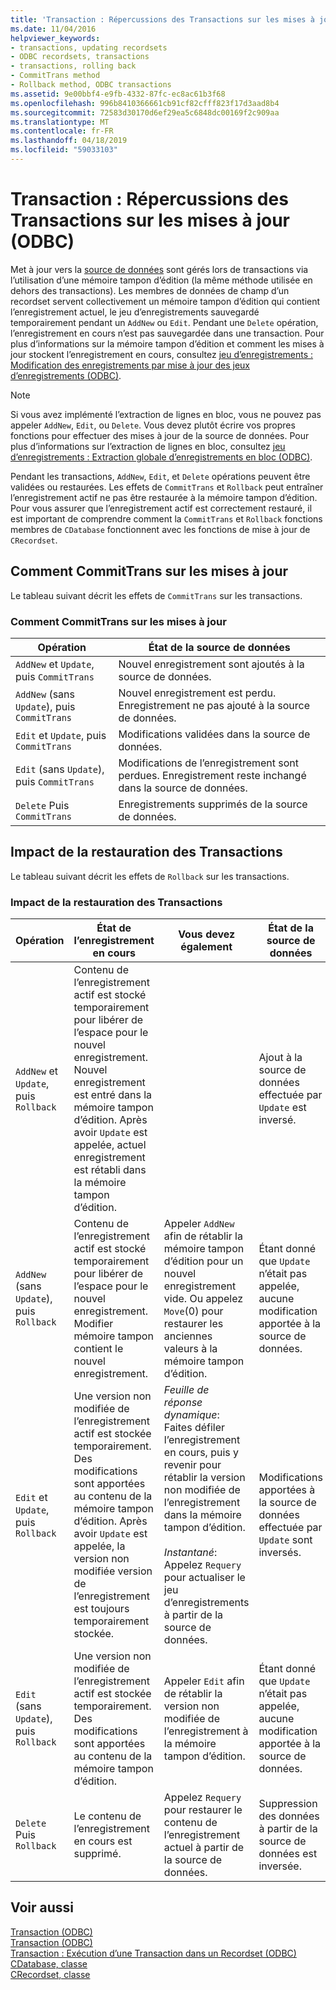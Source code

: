 ```yaml
---
title: 'Transaction : Répercussions des Transactions sur les mises à jour (ODBC)'
ms.date: 11/04/2016
helpviewer_keywords:
- transactions, updating recordsets
- ODBC recordsets, transactions
- transactions, rolling back
- CommitTrans method
- Rollback method, ODBC transactions
ms.assetid: 9e00bbf4-e9fb-4332-87fc-ec8ac61b3f68
ms.openlocfilehash: 996b8410366661cb91cf82cfff823f17d3aad8b4
ms.sourcegitcommit: 72583d30170d6ef29ea5c6848dc00169f2c909aa
ms.translationtype: MT
ms.contentlocale: fr-FR
ms.lasthandoff: 04/18/2019
ms.locfileid: "59033103"
---
```

# <a name="transaction-how-transactions-affect-updates-odbc"></a>Transaction : Répercussions des Transactions sur les mises à jour (ODBC)

Met à jour vers la [source de données](../../data/odbc/data-source-odbc.md) sont gérés lors de transactions via l’utilisation d’une mémoire tampon d’édition (la même méthode utilisée en dehors des transactions). Les membres de données de champ d’un recordset servent collectivement un mémoire tampon d’édition qui contient l’enregistrement actuel, le jeu d’enregistrements sauvegardé temporairement pendant un `AddNew` ou `Edit`. Pendant une `Delete` opération, l’enregistrement en cours n’est pas sauvegardée dans une transaction. Pour plus d’informations sur la mémoire tampon d’édition et comment les mises à jour stockent l’enregistrement en cours, consultez [jeu d’enregistrements : Modification des enregistrements par mise à jour des jeux d’enregistrements (ODBC)](../../data/odbc/recordset-how-recordsets-update-records-odbc.md).

> [!NOTE]
>  Si vous avez implémenté l’extraction de lignes en bloc, vous ne pouvez pas appeler `AddNew`, `Edit`, ou `Delete`. Vous devez plutôt écrire vos propres fonctions pour effectuer des mises à jour de la source de données. Pour plus d’informations sur l’extraction de lignes en bloc, consultez [jeu d’enregistrements : Extraction globale d’enregistrements en bloc (ODBC)](../../data/odbc/recordset-fetching-records-in-bulk-odbc.md).

Pendant les transactions, `AddNew`, `Edit`, et `Delete` opérations peuvent être validées ou restaurées. Les effets de `CommitTrans` et `Rollback` peut entraîner l’enregistrement actif ne pas être restaurée à la mémoire tampon d’édition. Pour vous assurer que l’enregistrement actif est correctement restauré, il est important de comprendre comment la `CommitTrans` et `Rollback` fonctions membres de `CDatabase` fonctionnent avec les fonctions de mise à jour de `CRecordset`.

##  <a name="_core_how_committrans_affects_updates"></a> Comment CommitTrans sur les mises à jour

Le tableau suivant décrit les effets de `CommitTrans` sur les transactions.

### <a name="how-committrans-affects-updates"></a>Comment CommitTrans sur les mises à jour

|Opération|État de la source de données|
|---------------|---------------------------|
|`AddNew` et `Update`, puis `CommitTrans`|Nouvel enregistrement sont ajoutés à la source de données.|
|`AddNew` (sans `Update`), puis `CommitTrans`|Nouvel enregistrement est perdu. Enregistrement ne pas ajouté à la source de données.|
|`Edit` et `Update`, puis `CommitTrans`|Modifications validées dans la source de données.|
|`Edit` (sans `Update`), puis `CommitTrans`|Modifications de l’enregistrement sont perdues. Enregistrement reste inchangé dans la source de données.|
|`Delete` Puis `CommitTrans`|Enregistrements supprimés de la source de données.|

##  <a name="_core_how_rollback_affects_updates"></a> Impact de la restauration des Transactions

Le tableau suivant décrit les effets de `Rollback` sur les transactions.

### <a name="how-rollback-affects-transactions"></a>Impact de la restauration des Transactions

|Opération|État de l’enregistrement en cours|Vous devez également|État de la source de données|
|---------------|------------------------------|-------------------|---------------------------|
|`AddNew` et `Update`, puis `Rollback`|Contenu de l’enregistrement actif est stocké temporairement pour libérer de l’espace pour le nouvel enregistrement. Nouvel enregistrement est entré dans la mémoire tampon d’édition. Après avoir `Update` est appelée, actuel enregistrement est rétabli dans la mémoire tampon d’édition.||Ajout à la source de données effectuée par `Update` est inversé.|
|`AddNew` (sans `Update`), puis `Rollback`|Contenu de l’enregistrement actif est stocké temporairement pour libérer de l’espace pour le nouvel enregistrement. Modifier mémoire tampon contient le nouvel enregistrement.|Appeler `AddNew` afin de rétablir la mémoire tampon d’édition pour un nouvel enregistrement vide. Ou appelez `Move`(0) pour restaurer les anciennes valeurs à la mémoire tampon d’édition.|Étant donné que `Update` n’était pas appelée, aucune modification apportée à la source de données.|
|`Edit` et `Update`, puis `Rollback`|Une version non modifiée de l’enregistrement actif est stockée temporairement. Des modifications sont apportées au contenu de la mémoire tampon d’édition. Après avoir `Update` est appelée, la version non modifiée version de l’enregistrement est toujours temporairement stockée.|*Feuille de réponse dynamique*: Faites défiler l’enregistrement en cours, puis y revenir pour rétablir la version non modifiée de l’enregistrement dans la mémoire tampon d’édition.<br /><br /> *Instantané*: Appelez `Requery` pour actualiser le jeu d’enregistrements à partir de la source de données.|Modifications apportées à la source de données effectuée par `Update` sont inversés.|
|`Edit` (sans `Update`), puis `Rollback`|Une version non modifiée de l’enregistrement actif est stockée temporairement. Des modifications sont apportées au contenu de la mémoire tampon d’édition.|Appeler `Edit` afin de rétablir la version non modifiée de l’enregistrement à la mémoire tampon d’édition.|Étant donné que `Update` n’était pas appelée, aucune modification apportée à la source de données.|
|`Delete` Puis `Rollback`|Le contenu de l’enregistrement en cours est supprimé.|Appelez `Requery` pour restaurer le contenu de l’enregistrement actuel à partir de la source de données.|Suppression des données à partir de la source de données est inversée.|

## <a name="see-also"></a>Voir aussi

[Transaction (ODBC)](../../data/odbc/transaction-odbc.md)<br/>
[Transaction (ODBC)](../../data/odbc/transaction-odbc.md)<br/>
[Transaction : Exécution d’une Transaction dans un Recordset (ODBC)](../../data/odbc/transaction-performing-a-transaction-in-a-recordset-odbc.md)<br/>
[CDatabase, classe](../../mfc/reference/cdatabase-class.md)<br/>
[CRecordset, classe](../../mfc/reference/crecordset-class.md)